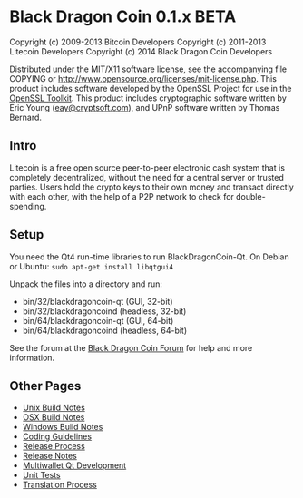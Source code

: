 Black Dragon Coin 0.1.x BETA
====================

Copyright (c) 2009-2013 Bitcoin Developers
Copyright (c) 2011-2013 Litecoin Developers
Copyright (c) 2014 Black Dragon Coin Developers

Distributed under the MIT/X11 software license, see the accompanying
file COPYING or http://www.opensource.org/licenses/mit-license.php.
This product includes software developed by the OpenSSL Project for use in the [OpenSSL Toolkit](http://www.openssl.org/). This product includes
cryptographic software written by Eric Young ([eay@cryptsoft.com](mailto:eay@cryptsoft.com)), and UPnP software written by Thomas Bernard.


Intro
---------------------
Litecoin is a free open source peer-to-peer electronic cash system that is
completely decentralized, without the need for a central server or trusted
parties.  Users hold the crypto keys to their own money and transact directly
with each other, with the help of a P2P network to check for double-spending.


Setup
---------------------
You need the Qt4 run-time libraries to run BlackDragonCoin-Qt. On Debian or Ubuntu:
	`sudo apt-get install libqtgui4`

Unpack the files into a directory and run:

- bin/32/blackdragoncoin-qt (GUI, 32-bit)
- bin/32/blackdragoncoind (headless, 32-bit)
- bin/64/blackdragoncoin-qt (GUI, 64-bit)
- bin/64/blackdragoncoind (headless, 64-bit)

See the forum at the [Black Dragon Coin Forum](http://forum.blackdragoncoin.com)
for help and more information.


Other Pages
---------------------
- [Unix Build Notes](build-unix.md)
- [OSX Build Notes](build-osx.md)
- [Windows Build Notes](build-msw.md)
- [Coding Guidelines](coding.md)
- [Release Process](release-process.md)
- [Release Notes](release-notes.md)
- [Multiwallet Qt Development](multiwallet-qt.md)
- [Unit Tests](unit-tests.md)
- [Translation Process](translation_process.md)
